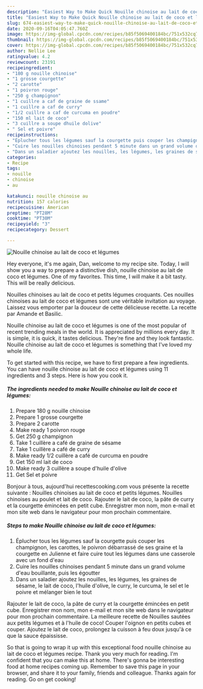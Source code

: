 ```yaml
---
description: "Easiest Way to Make Quick Nouille chinoise au lait de coco et légumes"
title: "Easiest Way to Make Quick Nouille chinoise au lait de coco et légumes"
slug: 674-easiest-way-to-make-quick-nouille-chinoise-au-lait-de-coco-et-legumes
date: 2020-09-16T04:05:47.760Z
image: https://img-global.cpcdn.com/recipes/b85f5069400184bc/751x532cq70/nouille-chinoise-au-lait-de-coco-et-legumes-photo-principale-de-la-recette.jpg
thumbnail: https://img-global.cpcdn.com/recipes/b85f5069400184bc/751x532cq70/nouille-chinoise-au-lait-de-coco-et-legumes-photo-principale-de-la-recette.jpg
cover: https://img-global.cpcdn.com/recipes/b85f5069400184bc/751x532cq70/nouille-chinoise-au-lait-de-coco-et-legumes-photo-principale-de-la-recette.jpg
author: Nellie Lee
ratingvalue: 4.2
reviewcount: 23191
recipeingredient:
- "180 g nouille chinoise"
- "1 grosse courgette"
- "2 carotte"
- "1 poivron rouge"
- "250 g champignon"
- "1 cuillre a caf de graine de ssame"
- "1 cuillre a caf de curry"
- "1/2 cuillre a caf de curcuma en poudre"
- "150 ml lait de coco"
- "3 cuillre a soupe dhuile dolive"
- " Sel et poivre"
recipeinstructions:
- "Éplucher tous les légumes sauf la courgette puis couper les champignon, les carottes, le poivron débarrassé de ses graine et la courgette en Julienne et faire cuire tout les légumes dans une casserole avec un fond d&#39;eau"
- "Cuire les nouilles chinoises pendant 5 minute dans un grand volume d&#39;eau bouillante, puis les égoutter"
- "Dans un saladier ajoutez les nouilles, les légumes, les graines de sésame, le lait de coco, l&#39;huile d&#39;olive, le curry, le curcuma, le sel et le poivre et mélanger bien le tout"
categories:
- Recipe
tags:
- nouille
- chinoise
- au

katakunci: nouille chinoise au 
nutrition: 157 calories
recipecuisine: American
preptime: "PT28M"
cooktime: "PT30M"
recipeyield: "3"
recipecategory: Dessert

---
```



![Nouille chinoise au lait de coco et légumes](https://img-global.cpcdn.com/recipes/b85f5069400184bc/751x532cq70/nouille-chinoise-au-lait-de-coco-et-legumes-photo-principale-de-la-recette.jpg)

Hey everyone, it's me again, Dan, welcome to my recipe site. Today, I will show you a way to prepare a distinctive dish, nouille chinoise au lait de coco et légumes. One of my favorites. This time, I will make it a bit tasty. This will be really delicious.

Nouilles chinoises au lait de coco et petits légumes croquants. Ces nouilles chinoises au lait de coco et légumes sont une véritable invitation au voyage. Laissez vous emporter par la douceur de cette délicieuse recette. La recette par Amande et Basilic.

Nouille chinoise au lait de coco et légumes is one of the most popular of recent trending meals in the world. It is appreciated by millions every day. It is simple, it is quick, it tastes delicious. They're fine and they look fantastic. Nouille chinoise au lait de coco et légumes is something that I've loved my whole life.


To get started with this recipe, we have to first prepare a few ingredients. You can have nouille chinoise au lait de coco et légumes using 11 ingredients and 3 steps. Here is how you cook it.

<!--inarticleads1-->

##### The ingredients needed to make Nouille chinoise au lait de coco et légumes:

1. Prepare 180 g nouille chinoise
1. Prepare 1 grosse courgette
1. Prepare 2 carotte
1. Make ready 1 poivron rouge
1. Get 250 g champignon
1. Take 1 cuillère a café de graine de sésame
1. Take 1 cuillère a café de curry
1. Make ready 1/2 cuillère a café de curcuma en poudre
1. Get 150 ml lait de coco
1. Make ready 3 cuillère a soupe d&#39;huile d&#39;olive
1. Get  Sel et poivre


Bonjour à tous, aujourd&#39;hui recettescooking.com vous présente la recette suivante : Nouilles chinoises au lait de coco et petits légumes. Nouilles chinoises au poulet et lait de coco. Rajouter le lait de coco, la pâte de curry et la courgette émincées en petit cube. Enregistrer mon nom, mon e-mail et mon site web dans le navigateur pour mon prochain commentaire. 

<!--inarticleads2-->

##### Steps to make Nouille chinoise au lait de coco et légumes:

1. Éplucher tous les légumes sauf la courgette puis couper les champignon, les carottes, le poivron débarrassé de ses graine et la courgette en Julienne et faire cuire tout les légumes dans une casserole avec un fond d&#39;eau
1. Cuire les nouilles chinoises pendant 5 minute dans un grand volume d&#39;eau bouillante, puis les égoutter
1. Dans un saladier ajoutez les nouilles, les légumes, les graines de sésame, le lait de coco, l&#39;huile d&#39;olive, le curry, le curcuma, le sel et le poivre et mélanger bien le tout


Rajouter le lait de coco, la pâte de curry et la courgette émincées en petit cube. Enregistrer mon nom, mon e-mail et mon site web dans le navigateur pour mon prochain commentaire. La meilleure recette de Nouilles sautées aux petits légumes et à l&#39;huile de coco! Couper l&#39;oignon en petits cubes et couper. Ajoutez le lait de coco, prolongez la cuisson à feu doux jusqu&#39;à ce que la sauce épaississe. 

So that is going to wrap it up with this exceptional food nouille chinoise au lait de coco et légumes recipe. Thank you very much for reading. I'm confident that you can make this at home. There's gonna be interesting food at home recipes coming up. Remember to save this page in your browser, and share it to your family, friends and colleague. Thanks again for reading. Go on get cooking!
